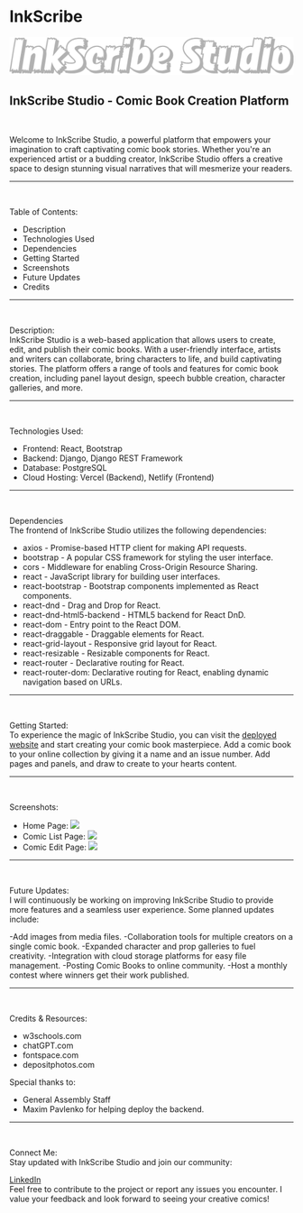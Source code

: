 # InkScribe

![](https://github.com/Bryan-Velez/InkScribe/blob/main/Frontend-Inkscribe-Studio/src/assets/Readme%20Logo.png?raw=true)

## InkScribe Studio - Comic Book Creation Platform

<br>

Welcome to InkScribe Studio, a powerful platform that empowers your imagination to craft captivating comic book stories. Whether you're an experienced artist or a budding creator, InkScribe Studio offers a creative space to design stunning visual narratives that will mesmerize your readers.

---
<br>

Table of Contents:
- Description
- Technologies Used
- Dependencies
- Getting Started
- Screenshots
- Future Updates
- Credits

---
<br>

Description:
<br>
InkScribe Studio is a web-based application that allows users to create, edit, and publish their comic books. With a user-friendly interface, artists and writers can collaborate, bring characters to life, and build captivating stories. The platform offers a range of tools and features for comic book creation, including panel layout design, speech bubble creation, character galleries, and more.

---
<br>

Technologies Used:
- Frontend: React, Bootstrap
- Backend: Django, Django REST Framework
- Database: PostgreSQL
- Cloud Hosting: Vercel (Backend), Netlify (Frontend)

---
<br>

Dependencies
<br>
The frontend of InkScribe Studio utilizes the following dependencies:

- axios - Promise-based HTTP client for making API requests.
- bootstrap - A popular CSS framework for styling the user interface.
- cors - Middleware for enabling Cross-Origin Resource Sharing.
- react - JavaScript library for building user interfaces.
- react-bootstrap - Bootstrap components implemented as React components.
- react-dnd - Drag and Drop for React.
- react-dnd-html5-backend - HTML5 backend for React DnD.
- react-dom - Entry point to the React DOM.
- react-draggable - Draggable elements for React.
- react-grid-layout - Responsive grid layout for React.
- react-resizable - Resizable components for React.
- react-router - Declarative routing for React.
- react-router-dom: Declarative routing for React, enabling dynamic navigation based on URLs.

---
<br>

Getting Started:
<br>
To experience the magic of InkScribe Studio, you can visit the [deployed website](https://inkscribestudio.netlify.app/) and start creating your comic book masterpiece. Add a comic book to your online collection by giving it a name and an issue number. Add pages and panels, and draw to create to your hearts content.

---
<br>

Screenshots:
<br>
- Home Page: ![](https://github.com/Bryan-Velez/InkScribe/blob/main/Frontend-Inkscribe-Studio/src/assets/Home%20page%20Screen%20Shot.png?raw=true)
- Comic List Page: ![](https://github.com/Bryan-Velez/InkScribe/blob/main/Frontend-Inkscribe-Studio/src/assets/Comic%20list%20Screen%20Shot.png?raw=true)
- Comic Edit Page: ![](https://github.com/Bryan-Velez/InkScribe/blob/main/Frontend-Inkscribe-Studio/src/assets/Comic%20Edit%20Screen%20shot.png?raw=true)

---
<br>

Future Updates:
<br>
I will continuously be working on improving InkScribe Studio to provide more features and a seamless user experience. Some planned updates include:

-Add images from media files.
-Collaboration tools for multiple creators on a single comic book.
-Expanded character and prop galleries to fuel creativity.
-Integration with cloud storage platforms for easy file management.
-Posting Comic Books to online community.
-Host a monthly contest where winners get their work published.

---
<br>

Credits & Resources:
- w3schools.com
- chatGPT.com
- fontspace.com
- depositphotos.com

 Special thanks to:
 - General Assembly Staff
 - Maxim Pavlenko for helping deploy the backend.

---
<br>

Connect Me:
<br>
Stay updated with InkScribe Studio and join our community:

[LinkedIn](https://www.linkedin.com/in/bryanvelez-se/)
<br>
Feel free to contribute to the project or report any issues you encounter. I value your feedback and look forward to seeing your creative comics!
